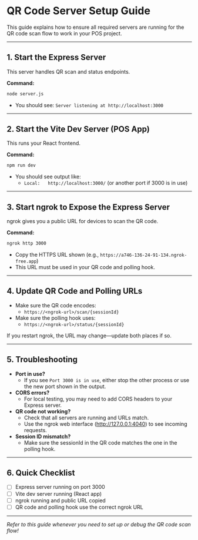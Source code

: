 # QR Code Server Setup Guide

This guide explains how to ensure all required servers are running for the QR code scan flow to work in your POS project.

---

## 1. Start the Express Server

This server handles QR scan and status endpoints.

**Command:**
```sh
node server.js
```
- You should see: `Server listening at http://localhost:3000`

---

## 2. Start the Vite Dev Server (POS App)

This runs your React frontend.

**Command:**
```sh
npm run dev
```
- You should see output like:
  - `Local:   http://localhost:3000/` (or another port if 3000 is in use)

---

## 3. Start ngrok to Expose the Express Server

ngrok gives you a public URL for devices to scan the QR code.

**Command:**
```sh
ngrok http 3000
```
- Copy the HTTPS URL shown (e.g., `https://a746-136-24-91-134.ngrok-free.app`)
- This URL must be used in your QR code and polling hook.

---

## 4. Update QR Code and Polling URLs

- Make sure the QR code encodes:
  - `https://<ngrok-url>/scan/{sessionId}`
- Make sure the polling hook uses:
  - `https://<ngrok-url>/status/{sessionId}`

If you restart ngrok, the URL may change—update both places if so.

---

## 5. Troubleshooting

- **Port in use?**
  - If you see `Port 3000 is in use`, either stop the other process or use the new port shown in the output.
- **CORS errors?**
  - For local testing, you may need to add CORS headers to your Express server.
- **QR code not working?**
  - Check that all servers are running and URLs match.
  - Use the ngrok web interface (http://127.0.0.1:4040) to see incoming requests.
- **Session ID mismatch?**
  - Make sure the sessionId in the QR code matches the one in the polling hook.

---

## 6. Quick Checklist

- [ ] Express server running on port 3000
- [ ] Vite dev server running (React app)
- [ ] ngrok running and public URL copied
- [ ] QR code and polling hook use the correct ngrok URL

---

_Refer to this guide whenever you need to set up or debug the QR code scan flow!_ 